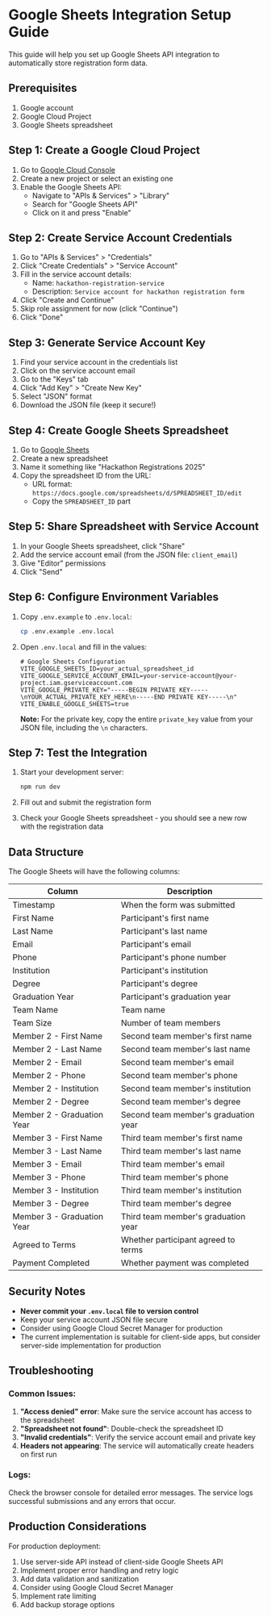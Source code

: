 # Google Sheets Integration Setup Guide

This guide will help you set up Google Sheets API integration to automatically store registration form data.

## Prerequisites

1. Google account
2. Google Cloud Project
3. Google Sheets spreadsheet

## Step 1: Create a Google Cloud Project

1. Go to [Google Cloud Console](https://console.cloud.google.com/)
2. Create a new project or select an existing one
3. Enable the Google Sheets API:
   - Navigate to "APIs & Services" > "Library"
   - Search for "Google Sheets API"
   - Click on it and press "Enable"

## Step 2: Create Service Account Credentials

1. Go to "APIs & Services" > "Credentials"
2. Click "Create Credentials" > "Service Account"
3. Fill in the service account details:
   - Name: `hackathon-registration-service`
   - Description: `Service account for hackathon registration form`
4. Click "Create and Continue"
5. Skip role assignment for now (click "Continue")
6. Click "Done"

## Step 3: Generate Service Account Key

1. Find your service account in the credentials list
2. Click on the service account email
3. Go to the "Keys" tab
4. Click "Add Key" > "Create New Key"
5. Select "JSON" format
6. Download the JSON file (keep it secure!)

## Step 4: Create Google Sheets Spreadsheet

1. Go to [Google Sheets](https://sheets.google.com)
2. Create a new spreadsheet
3. Name it something like "Hackathon Registrations 2025"
4. Copy the spreadsheet ID from the URL:
   - URL format: `https://docs.google.com/spreadsheets/d/SPREADSHEET_ID/edit`
   - Copy the `SPREADSHEET_ID` part

## Step 5: Share Spreadsheet with Service Account

1. In your Google Sheets spreadsheet, click "Share"
2. Add the service account email (from the JSON file: `client_email`)
3. Give "Editor" permissions
4. Click "Send"

## Step 6: Configure Environment Variables

1. Copy `.env.example` to `.env.local`:
   ```bash
   cp .env.example .env.local
   ```

2. Open `.env.local` and fill in the values:
   ```env
   # Google Sheets Configuration
   VITE_GOOGLE_SHEETS_ID=your_actual_spreadsheet_id
   VITE_GOOGLE_SERVICE_ACCOUNT_EMAIL=your-service-account@your-project.iam.gserviceaccount.com
   VITE_GOOGLE_PRIVATE_KEY="-----BEGIN PRIVATE KEY-----\nYOUR_ACTUAL_PRIVATE_KEY_HERE\n-----END PRIVATE KEY-----\n"
   VITE_ENABLE_GOOGLE_SHEETS=true
   ```

   **Note:** For the private key, copy the entire `private_key` value from your JSON file, including the `\n` characters.

## Step 7: Test the Integration

1. Start your development server:
   ```bash
   npm run dev
   ```

2. Fill out and submit the registration form
3. Check your Google Sheets spreadsheet - you should see a new row with the registration data

## Data Structure

The Google Sheets will have the following columns:

| Column | Description |
|--------|-------------|
| Timestamp | When the form was submitted |
| First Name | Participant's first name |
| Last Name | Participant's last name |
| Email | Participant's email |
| Phone | Participant's phone number |
| Institution | Participant's institution |
| Degree | Participant's degree |
| Graduation Year | Participant's graduation year |
| Team Name | Team name |
| Team Size | Number of team members |
| Member 2 - First Name | Second team member's first name |
| Member 2 - Last Name | Second team member's last name |
| Member 2 - Email | Second team member's email |
| Member 2 - Phone | Second team member's phone |
| Member 2 - Institution | Second team member's institution |
| Member 2 - Degree | Second team member's degree |
| Member 2 - Graduation Year | Second team member's graduation year |
| Member 3 - First Name | Third team member's first name |
| Member 3 - Last Name | Third team member's last name |
| Member 3 - Email | Third team member's email |
| Member 3 - Phone | Third team member's phone |
| Member 3 - Institution | Third team member's institution |
| Member 3 - Degree | Third team member's degree |
| Member 3 - Graduation Year | Third team member's graduation year |
| Agreed to Terms | Whether participant agreed to terms |
| Payment Completed | Whether payment was completed |

## Security Notes

- **Never commit your `.env.local` file to version control**
- Keep your service account JSON file secure
- Consider using Google Cloud Secret Manager for production
- The current implementation is suitable for client-side apps, but consider server-side implementation for production

## Troubleshooting

### Common Issues:

1. **"Access denied" error**: Make sure the service account has access to the spreadsheet
2. **"Spreadsheet not found"**: Double-check the spreadsheet ID
3. **"Invalid credentials"**: Verify the service account email and private key
4. **Headers not appearing**: The service will automatically create headers on first run

### Logs:

Check the browser console for detailed error messages. The service logs successful submissions and any errors that occur.

## Production Considerations

For production deployment:

1. Use server-side API instead of client-side Google Sheets API
2. Implement proper error handling and retry logic
3. Add data validation and sanitization
4. Consider using Google Cloud Secret Manager
5. Implement rate limiting
6. Add backup storage options
